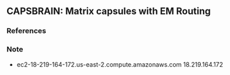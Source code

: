 ## CAPSBRAIN: Matrix capsules with EM Routing



### References


### Note
* ec2-18-219-164-172.us-east-2.compute.amazonaws.com 18.219.164.172